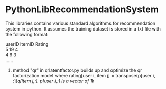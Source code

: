 PythonLibRecommendationSystem
=============================

This libraries contains various standard algorithms for recommendation system in python. 
It assumes the training dataset is stored in a txt file with the following format:

userID <tab> ItemID <tab> Rating <br />
5             19            4    <br /> 
4             6             3    <br />
...... <br />

1. method "qr" in qrlatentfactor.py builds up and optimize the qr factorization model 
where rating[user i, item j] = transpose(p[user i, :])*q[item j,:]. p[user i,:] is a vector of 1*k
